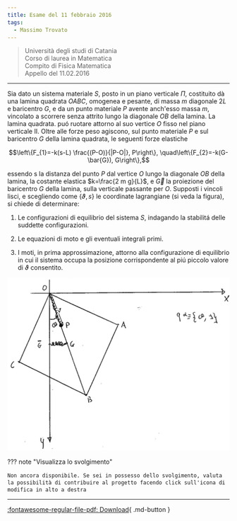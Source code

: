```yaml
---
title: Esame del 11 febbraio 2016
tags:
  - Massimo Trovato
---
```


>Università degli studi di Catania<br> Corso di laurea in Matematica<br> Compito di Fisica Matematica<br> Appello del 11.02.2016

---

Sia dato un sistema materiale $S$, posto in un piano verticale $\Pi$,
costituito dà una lamina quadrata $O A B C$, omogenea e pesante, di
massa $m$ diagonale $2 L$ e baricentro $G$, e da un punto materiale $P$
avente anch'esso massa $m$, vincolato a scorrere senza attrito lungo la
diagonale $O B$ della lamina. La lamina quadrata. puó ruotare attorno al
suo vertice $O$ fisso nel piano verticale II. Oltre alle forze peso
agiscono, sul punto materiale $P$ e sul baricentro $G$ della lamina
quadrata, le seguenti forze elastiche

$$\left\{F_{1}=-k(s-L) \frac{(P-O)}{|P-O|}, P\right\}, \quad\left\{F_{2}=-k(G-\bar{G}), G\right\},$$

essendo s la distanza del punto $P$ dal vertice $O$ lungo la diagonale
$O B$ della lamina, la costante elastica $k=\frac{2 m g}{L}$, e
$\vec{G}$ la proiezione del baricentro $G$ della lamina, sulla verticale
passante per $O$. Supposti i vincoli lisci, e scegliendo come
$\{\vartheta, s\}$ le coordinate lagrangiane (si veda la figura), si
chiede di determinare:

1.  Le configurazioni di equilibrio del sistema $S$, indagando la
    stabilitá delle suddette configurazioni.

2.  Le equazioni di moto e gli eventuali integrali primi.

3.  I moti, in prima approssimazione, attorno alla configurazione di
    equilibrio in cui il sistema occupa la posizione corrispondente al
    piú piccolo valore di $\vartheta$ consentito.

![image](images/2023_04_03_c2b519dab57738b76b16g-06.jpg)

??? note "Visualizza lo svolgimento"
    
    Non ancora disponibile. Se sei in possesso dello svolgimento, valuta la possibilità di contribuire al progetto facendo click sull'icona di modifica in alto a destra

---

[:fontawesome-regular-file-pdf: Download](pdf/2014-2016-t.pdf){ .md-button }